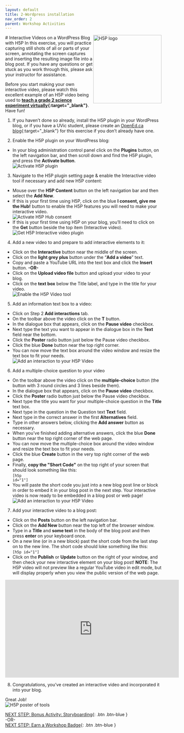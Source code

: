 ```yaml
---
layout: default
title: 2-Wordpress installation 
nav_order: 2
parent: Workshop Activities
---
```

<img src="images/h5p.png" style="float:right;width:220px" alt="H5P logo"> 
# Interactive Videos on a WordPress Blog with H5P
In this exercise, you will practice capturing still shots of all or parts of your screen, annotating the screen captures and inserting the resulting image file into a blog post. If you have any questions or get stuck as you work through this, please ask your instructor for assistance.

Before you start making your own interactive video, please watch this excellent example of an H5P video being used to **[teach a grade 2 science experiment virtually](https://brittanyseducblog.opened.ca/2020/10/03/science-demonstration-video){:target="_blank"}**. Have fun!  

1. If you haven’t done so already, install the H5P plugin in your WordPress blog, or if you have a UVic student, please create an [OpenEd.ca blog](https://opened.ca/get-started/){:target="_blank"} for this exercise if you don’t already have one.

2. Enable the H5P plugin on your WordPress blog:
- In your blog administration control panel click on the **Plugins** button, on the left navigation bar, and then scroll down and find the H5P plugin, and press the **Activate button**.<br>
![Activate H5P plugin](images/h5p-01.gif)

3. Navigate to the H5P plugin setting page & enable the Interactive video tool if necessary and add new H5P content:
- Mouse over the **H5P Content** button on the left navigation bar and then select the **Add New**.
- If this is your first time using H5P, click on the blue **I consent, give me the Hub!** button to enable the H5P features you will need to make your interactive video.<br>
![Activate H5P Hub consent](images/h5p-02.png)
- If this is your first time using H5P on your blog, you’ll need to click on the **Get** button beside the top item (Interactive video).<br>
![Get H5P Interactive video plugin](images/h5p-03.gif)

4. Add a new video to and prepare to add interactive elements to it:
- Click on the **Interactive** button near the middle of the screen.
- Click on the **light grey plus** button under the “**Add a video**” text.
- Copy and paste a YouTube URL into the text box and click the **Insert** button. **-OR-**
- Click on the **Upload video file** button and upload your video to your blog.
- Click on the **text box** below the Title label, and type in the title for your video.<br>
![Enable the H5P Video tool](images/h5p-04.gif)

5. Add an information text box to a video:
- Click on Step 2 **Add interactions** tab.
- On the toolbar above the video click on the **T** button.
- In the dialogue box that appears, click on the **Pause video** checkbox.
- Next type the text you want to appear in the dialogue box in the **Text** field near the bottom.
- Click the **Poster** radio button just below the Pause video checkbox.
- Click the blue **Done** button near the top right corner.
- You can now move the text box around the video window and resize the text box to fit your needs.<br>
![Add an interaction to your H5P Video](images/h5p-05.gif)

6. Add a multiple-choice question to your video
- On the toolbar above the video click on the **multiple-choice** button (the button with 3 round circles and 3 lines beside them).
- In the dialogue box that appears, click on the **Pause video** checkbox.
- Click the **Poster** radio button just below the Pause video checkbox.
- Next type the title you want for your multiple-choice question in the **Title** text box.
- Next type in the question in the Question text **Text** field.
- Next type in the correct answer in the first **Alternatives** field.
- Type in other answers below, clicking the **Add answer** button as necessary.
- When you’ve finished adding alternative answers, click the blue **Done** button near the top right corner of the web page.
- You can now move the multiple-choice box around the video window and resize the text box to fit your needs.
- Click the blue **Create** button in the very top right corner of the web page. 
- Finally, **copy the "Short Code"** on the top right of your screen that should look something like this:<br> 
   <code>[h5p id="1"]</code>
- You will paste the short code you just into a new blog post line or block in order to embed it in your blog post in the next step. Your interactive video is now ready to be embedded in a blog post or web page!<br>
![Add an interaction to your H5P Video](images/h5p-06.gif)

7. Add your interactive video to a blog post:
- Click on the **Posts** button on the left navigation bar.
- Click on the **Add New** button near the top left of the browser window.
- Type in a **Title** and **some text** in the body of the blog post and then press **enter** on your keyboard once.
- On a new line (or in a new block) past the short code from the last step on to the new line. The short code should loke something like this: <br><code>[h5p id="1"]</code>
- Click on the **Publish** or **Update** button on the right of your window, and then check your new interactive element on your blog post! **NOTE**: The H5P video will not preview like a regular YouTube video in edit mode, but will display properly when you view the public version of the web page.
<iframe width="560" height="315" src="https://www.youtube.com/embed/4PDuNWv19Jw" title="Embedding H5P in Wordpress" frameborder="0" allow="accelerometer; autoplay; clipboard-write; encrypted-media; gyroscope; picture-in-picture" allowfullscreen></iframe>

8. Congratulations, you’ve created an interactive video and incorporated it into your blog. 

Great Job!<br>
![H5P poster of tools](images/h5p-08.png)<br>

[NEXT STEP: Bonus Activity: Storyboarding](storyboarding.html){: .btn .btn-blue }<br>
-OR-<br>
[NEXT STEP: Earn a Workshop Badge](informal-credentials.html){: .btn .btn-blue }

